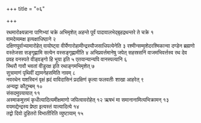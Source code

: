 +++
title = "०६"

+++

रथमारोक्ष्यन्नाना पाणिभ्यां चक्रे अभिमृशेत् अहन्ते पूर्वं पादावालभेद्बृहद्रथन्तरे ते चक्रे १   
वामदेव्यमक्ष इत्यक्षाधिष्ठाने २   
दक्षिणपूर्वाभ्यामारोहेत् वायोष्ट्वा वीर्येणारोहामीन्द्रस्यौजसाधिपत्येनेति ३
रश्मीन्सम्मृशेदरश्मिकान्वा दण्डेन ब्रह्मणो वस्तेजसा सङ्गृह्णामि सत्येन वस्सङ्गृह्णामीति ४
अभिप्रवर्त्तमानेषु जपेत् सहस्रसनिं वाजमभिवर्त्तस्व रथ देव प्रवह वनस्पते वीड्वङ्गो हि भूया इति ५
एतयान्यान्यपि वानस्पत्यानि ६   
स्थिरौ गावौ भवतां वीडुरक्ष इति रथाङ्गमभिमृशेत् ७   
सुत्रामाणं पृथिवीं द्यामनेहसमिति नावम् ८   
नवरथेन यशस्विनं वृक्षं ह्रदं वाविदासिनं प्रदक्षिणं कृत्वा फलवतीः शाखा आहरेत् ९   
अन्यद्वा कौटुम्बम् १०   
संसदमुपयायात् ११   
अस्माकमुत्तमं कृधीत्यादित्यमीक्षमाणो जपित्वावरोहेत् १२
ऋषभं मा समानानामित्यभिक्रामन् १३   
वयमद्येन्द्रस्य प्रेष्ठा इत्यस्तं यात्यादित्ये १४   
तद्वो दिवो दुहितरो विभातीरिति व्युष्टायाम् १५  
